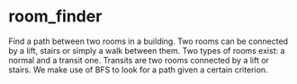 # room_finder
Find a path between two rooms in a building. Two rooms can be connected by a lift, stairs or simply a walk between them. Two types of rooms exist: a normal and a transit one. Transits are two rooms connected by a lift or stairs. We make use of BFS to look for a path given a certain criterion.
